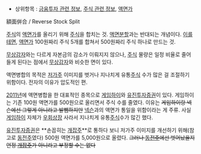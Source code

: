   * 상위항목 : [금융투자 관련 정보](%EA%B8%88%EC%9C%B5%ED%88%AC%EC%9E%90%20%EA%B4%80%EB%A0%A8%20%EC%A0%95%EB%B3%B4.md), [주식 관련 정보](%EC%A3%BC%EC%8B%9D%20%EA%B4%80%EB%A0%A8%20%EC%A0%95%EB%B3%B4.md), [액면가](%EC%95%A1%EB%A9%B4%EA%B0%80.md)  

額面倂合 / Reverse Stock Split

[주식](%EC%A3%BC%EC%8B%9D.md)의 [액면가](%EC%95%A1%EB%A9%B4%EA%B0%80.md)를 올리기
위해 [주식](%EC%A3%BC%EC%8B%9D.md)을 합치는 것.
[액면분할](%EC%95%A1%EB%A9%B4%EB%B6%84%ED%95%A0.md)과는 반대되는 개념이다.
[이를테면](%EC%9D%B4%EB%A5%BC%ED%85%8C%EB%A9%B4.md),
[액면가](%EC%95%A1%EB%A9%B4%EA%B0%80.md) 100원짜리 주식 5개를 합쳐서 500원짜리 주식 하나로 만드는
것.

[무상감자](%EB%AC%B4%EC%83%81%EA%B0%90%EC%9E%90.md)와는 다르게 자본금의 감소가 이뤄지지 않으나,
[주식](%EC%A3%BC%EC%8B%9D.md) 물량은 일정 비율로 줄어들게 된다는 점에서
[무상감자](%EB%AC%B4%EC%83%81%EA%B0%90%EC%9E%90.md)와 비슷한 면이 있다.

액면병합의 목적은 [저가주](%EC%A0%80%EA%B0%80%EC%A3%BC.md) 이미지를 벗거나 지나치게
유통[주식](%EC%A3%BC%EC%8B%9D.md) 수가 많은 걸 조절하기 위함이다. 전자의 이유가 압도적인 편.

[2011년](2011%EB%85%84.md)에 액면병합을 한 대표적인 종목으로
[게임하이](%EA%B2%8C%EC%9E%84%ED%95%98%EC%9D%B4.md)와
[유진투자증권](%EC%9C%A0%EC%A7%84%ED%88%AC%EC%9E%90%EC%A6%9D%EA%B6%8C.md)이 있다.
게임하이는 기존 100원 액면가를 500원으로 올리면서 주식 수를 줄였다. 이유는 <del>게임하이랑 넥슨에선 그렇게 아니라고
발뺌하지만</del> [넥슨](%EB%84%A5%EC%8A%A8.md)과의 액면가 통일을 위함이라는 게 주류. 사실
[게임하이](%EA%B2%8C%EC%9E%84%ED%95%98%EC%9D%B4.md) 자체가
[우회상장](%EC%9A%B0%ED%9A%8C%EC%83%81%EC%9E%A5.md) 사라서 지나치게
유통[주식](%EC%A3%BC%EC%8B%9D.md)수가 많긴 했다.

[유진투자증권](%EC%9C%A0%EC%A7%84%ED%88%AC%EC%9E%90%EC%A6%9D%EA%B6%8C.md)은 **손꼽히는
[개잡주](%EA%B0%9C%EC%9E%A1%EC%A3%BC.md)**로 통하다 보니 저가주 이미지를 개선하기 위해(참고로
[동전주](%EB%8F%99%EC%A0%84%EC%A3%BC.md)였다) 500원 액면가를 5,000원으로 올렸다. <del>그러나
[동전주](%EB%8F%99%EC%A0%84%EC%A3%BC.md)에선 벗어났을지언정
[개잡주](%EA%B0%9C%EC%9E%A1%EC%A3%BC.md)가 아니라고 부정할 수는 없다</del>

  

